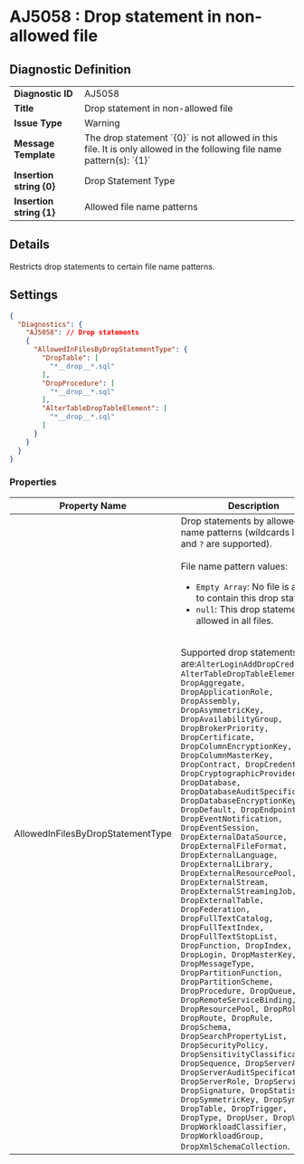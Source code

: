 # AJ5058 : Drop statement in non-allowed file

## Diagnostic Definition

<table>
  <tr>
    <td class="header"><b>Diagnostic ID</b></td>
    <td>AJ5058</td>
  </tr>
  <tr>
    <td class="header"><b>Title</b></td>
    <td>Drop statement in non-allowed file</td>
  </tr>
  <tr>
    <td class="header"><b>Issue Type</b></td>
    <td>Warning</td>
  </tr>
  <tr>
    <td class="header"><b>Message Template</b></td>
    <td>The drop statement `{0}` is not allowed in this file. It is only allowed in the following file name pattern(s): `{1}`</td>
  </tr>
    <tr>
    <td class="header"><b>Insertion string {0}</b></td>
    <td>Drop Statement Type</td>
  </tr>
  <tr>
    <td class="header"><b>Insertion string {1}</b></td>
    <td>Allowed file name patterns</td>
  </tr>

</table>

## Details

Restricts drop statements to certain file name patterns.


## Settings

```json
{
  "Diagnostics": {
    "AJ5058": // Drop statements
    {
      "AllowedInFilesByDropStatementType": {
        "DropTable": [
          "*__drop__*.sql"
        ],
        "DropProcedure": [
          "*__drop__*.sql"
        ],
        "AlterTableDropTableElement": [
          "*__drop__*.sql"
        ]
      }
    }
  }
}
```


### Properties

| Property Name                     | Description                                                                                                                                                                                                                                                                                                                                                                                                                                                                                                                                                                                                                                                                                                                                                                                                                                                                                                                                                                                                                                                                                                                                                                                                                                                                                                                                                                                                                                                                                                                                                                                                                  |
|-----------------------------------|------------------------------------------------------------------------------------------------------------------------------------------------------------------------------------------------------------------------------------------------------------------------------------------------------------------------------------------------------------------------------------------------------------------------------------------------------------------------------------------------------------------------------------------------------------------------------------------------------------------------------------------------------------------------------------------------------------------------------------------------------------------------------------------------------------------------------------------------------------------------------------------------------------------------------------------------------------------------------------------------------------------------------------------------------------------------------------------------------------------------------------------------------------------------------------------------------------------------------------------------------------------------------------------------------------------------------------------------------------------------------------------------------------------------------------------------------------------------------------------------------------------------------------------------------------------------------------------------------------------------------|
| AllowedInFilesByDropStatementType | Drop statements by allowed file name patterns (wildcards like `*` and `?` are supported).<br/><br/>File name pattern values: <ul><li>`Empty Array`: No file is allowed to contain this drop statement.</li><li>`null`: This drop statement is allowed in all files.</ul><br/>Supported drop statements are:`AlterLoginAddDropCredential, AlterTableDropTableElement, DropAggregate, DropApplicationRole, DropAssembly, DropAsymmetricKey, DropAvailabilityGroup, DropBrokerPriority, DropCertificate, DropColumnEncryptionKey, DropColumnMasterKey, DropContract, DropCredential, DropCryptographicProvider, DropDatabase, DropDatabaseAuditSpecification, DropDatabaseEncryptionKey, DropDefault, DropEndpoint, DropEventNotification, DropEventSession, DropExternalDataSource, DropExternalFileFormat, DropExternalLanguage, DropExternalLibrary, DropExternalResourcePool, DropExternalStream, DropExternalStreamingJob, DropExternalTable, DropFederation, DropFullTextCatalog, DropFullTextIndex, DropFullTextStopList, DropFunction, DropIndex, DropLogin, DropMasterKey, DropMessageType, DropPartitionFunction, DropPartitionScheme, DropProcedure, DropQueue, DropRemoteServiceBinding, DropResourcePool, DropRole, DropRoute, DropRule, DropSchema, DropSearchPropertyList, DropSecurityPolicy, DropSensitivityClassification, DropSequence, DropServerAudit, DropServerAuditSpecification, DropServerRole, DropService, DropSignature, DropStatistics, DropSymmetricKey, DropSynonym, DropTable, DropTrigger, DropType, DropUser, DropView, DropWorkloadClassifier, DropWorkloadGroup, DropXmlSchemaCollection`. |




